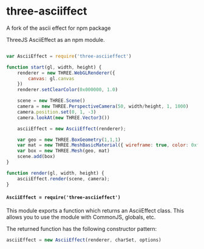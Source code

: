 # three-asciiffect
A fork of the ascii effect for npm package

ThreeJS AsciiEffect as an npm module. 

```js

var AsciiEffect = require('three-asciieffect')

function start(gl, width, height) {
    renderer = new THREE.WebGLRenderer({
        canvas: gl.canvas
    })
    renderer.setClearColor(0x000000, 1.0)

    scene = new THREE.Scene()
    camera = new THREE.PerspectiveCamera(50, width/height, 1, 1000)
    camera.position.set(0, 1, -3)
    camera.lookAt(new THREE.Vector3())

    asciiEffect = new AsciiEffect(renderer);

    var geo = new THREE.BoxGeometry(1,1,1)
    var mat = new THREE.MeshBasicMaterial({ wireframe: true, color: 0xffffff })
    var box = new THREE.Mesh(geo, mat)
    scene.add(box)
}

function render(gl, width, height) {
    asciiEffect.render(scene, camera);
}
```


#### `AsciiEffect = require('three-asciieffect')`

This module exports a function which returns an AsciiEffect class. This allows you to use the module with CommonJS, globals, etc.


The returned function has the following constructor pattern:

```js
asciiEffect = new AsciiEffect(renderer, charSet, options)
```
